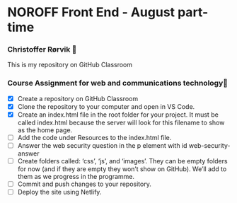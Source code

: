 # NOROFF Front End - August part-time
### Christoffer Rørvik :vulcan_salute:

This is my repository on GitHub Classroom

### Course Assignment for web and communications technology:construction_worker:
- [x] Create a repository on GitHub Classroom
- [x] Clone the repository to your computer and open in VS Code.
- [x] Create an index.html file in the root folder for your project. It must be called index.html because the server will look for this filename to show as the home page.
- [ ] Add the code under Resources to the index.html file.
- [ ] Answer the web security question in the p element with id web-security-answer
- [ ] Create folders called: ‘css’, ‘js’, and ‘images’. They can be empty folders for now (and if they are empty they won’t show on GitHub). We’ll add to them as we progress in the programme.
- [ ] Commit and push changes to your repository.
- [ ] Deploy the site using Netlify.